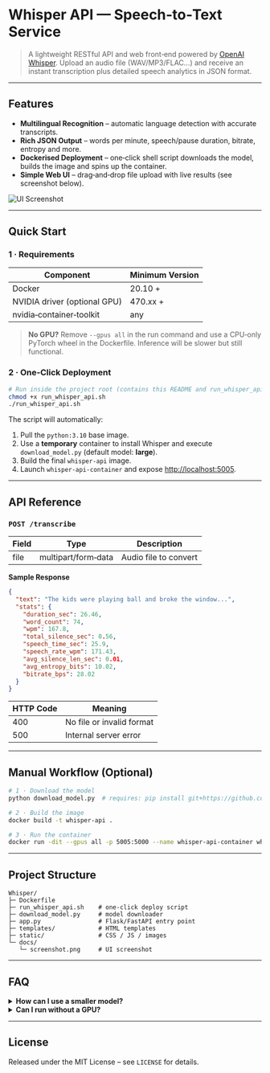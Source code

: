 # Whisper API — Speech‑to‑Text Service

> A lightweight RESTful API and web front‑end powered by [OpenAI Whisper](https://github.com/openai/whisper). Upload an audio file (WAV/MP3/FLAC…) and receive an instant transcription plus detailed speech analytics in JSON format.

---

## Features

* **Multilingual Recognition** – automatic language detection with accurate transcripts.
* **Rich JSON Output** – words per minute, speech/pause duration, bitrate, entropy and more.
* **Dockerised Deployment** – one‑click shell script downloads the model, builds the image and spins up the container.
* **Simple Web UI** – drag‑and‑drop file upload with live results (see screenshot below).

![UI Screenshot](docs/screenshot.png)

---

## Quick Start

### 1 · Requirements

| Component                    | Minimum Version |
| ---------------------------- | --------------- |
| Docker                       | 20.10 +         |
| NVIDIA driver (optional GPU) | 470.xx +        |
| nvidia‑container‑toolkit     | any             |

> **No GPU?** Remove `--gpus all` in the run command and use a CPU‑only PyTorch wheel in the Dockerfile. Inference will be slower but still functional.

### 2 · One‑Click Deployment

```bash
# Run inside the project root (contains this README and run_whisper_api.sh)
chmod +x run_whisper_api.sh
./run_whisper_api.sh
```

The script will automatically:

1. Pull the `python:3.10` base image.
2. Use a **temporary** container to install Whisper and execute `download_model.py` (default model: **large**).
3. Build the final `whisper-api` image.
4. Launch `whisper-api-container` and expose [http://localhost:5005](http://localhost:5005).

---

## API Reference

### `POST /transcribe`

| Field | Type                | Description           |
| ----- | ------------------- | --------------------- |
| file  | multipart/form‑data | Audio file to convert |

**Sample Response**

```json
{
  "text": "The kids were playing ball and broke the window...",
  "stats": {
    "duration_sec": 26.46,
    "word_count": 74,
    "wpm": 167.8,
    "total_silence_sec": 0.56,
    "speech_time_sec": 25.9,
    "speech_rate_wpm": 171.43,
    "avg_silence_len_sec": 0.01,
    "avg_entropy_bits": 10.02,
    "bitrate_bps": 28.02
  }
}
```

| HTTP Code | Meaning                   |
| --------- | ------------------------- |
| 400       | No file or invalid format |
| 500       | Internal server error     |

---

## Manual Workflow (Optional)

```bash
# 1 · Download the model
python download_model.py  # requires: pip install git+https://github.com/openai/whisper.git

# 2 · Build the image
docker build -t whisper-api .

# 3 · Run the container
docker run -dit --gpus all -p 5005:5000 --name whisper-api-container whisper-api
```

---

## Project Structure

```
Whisper/
├─ Dockerfile
├─ run_whisper_api.sh    # one‑click deploy script
├─ download_model.py     # model downloader
├─ app.py                # Flask/FastAPI entry point
├─ templates/            # HTML templates
├─ static/               # CSS / JS / images
└─ docs/
   └─ screenshot.png     # UI screenshot
```

---

## FAQ

<details>
<summary><strong>How can I use a smaller model?</strong></summary>
Edit `download_model.py` (or pass an argument) to fetch `small`, `medium`, etc. This reduces download size and RAM usage.
</details>

<details>
<summary><strong>Can I run without a GPU?</strong></summary>
Yes. Build the image with CPU‑only PyTorch and remove `--gpus all` when running the container. Expect slower performance.
</details>

---

## License

Released under the MIT License – see `LICENSE` for details.
